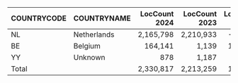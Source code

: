 | COUNTRYCODE | COUNTRYNAME | LocCount 2024 | LocCount 2023 | LocCount change | LocCount %change | TIV 2024 | TIV 2023 | TIV change | TIV %change |
|---|---|---:|---:|---:|---:|---:|---:|---:|---:|
| NL | Netherlands | 2,165,798 | 2,210,933 | -45,135 | -2.04% | 463,844,167,052 | 433,183,187,481 | 30,660,979,571 | 7.08% |
| BE | Belgium | 164,141 | 1,139 | 163,002 | 14310.97% | 20,213,411,064 | 20,092,177,716 | 121,233,348 | 0.60% |
| YY | Unknown | 878 | 1,187 | -309 | -26.03% | 4,256,917,305 | 10,517,643,399 | -6,260,726,093 | -59.53% |
| Total |  | 2,330,817 | 2,213,259 | 117,558 | 5.31% | 488,314,495,421 | 463,793,008,595 | 24,521,486,826 | 5.29% |